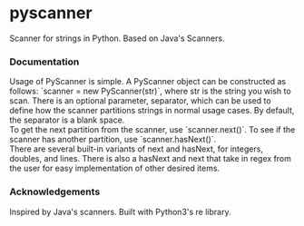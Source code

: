 # pyscanner
Scanner for strings in Python. Based on Java's Scanners.

<h3> Documentation </h3>
Usage of PyScanner is simple. A PyScanner object can be constructed as follows: `scanner = new PyScanner(str)`, where str is the string
you wish to scan. There is an optional parameter, separator, which can be used to define how the scanner partitions strings in
normal usage cases. By default, the separator is a blank space. <br>
To get the next partition from the scanner, use `scanner.next()`. To see if the scanner has another partition, use `scanner.hasNext()`. <br>
There are several built-in variants of next and hasNext, for integers, doubles, and lines. There is also a hasNext and next that take in regex
from the user for easy implementation of other desired items.

<h3> Acknowledgements </h3>
Inspired by Java's scanners. Built with Python3's re library.
